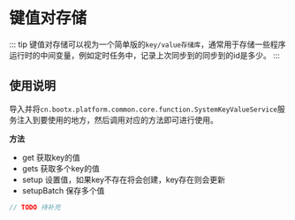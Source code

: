 # 键值对存储
::: tip
键值对存储可以视为一个简单版的`key/value存储库`，通常用于存储一些程序运行时的中间变量，例如定时任务中，记录上次同步到的同步到的id是多少。
:::

## 使用说明
导入并将`cn.bootx.platform.common.core.function.SystemKeyValueService`服务注入到要使用的地方，然后调用对应的方法即可进行使用。

**方法**
- get 获取key的值
- gets 获取多个key的值
- setup 设置值，如果key不存在将会创建，key存在则会更新
- setupBatch 保存多个值

```java
// TODO 待补充
```